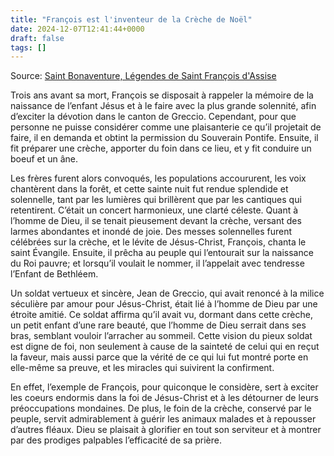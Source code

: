 ```yaml
---
title: "François est l'inventeur de la Crèche de Noël"
date: 2024-12-07T12:41:44+0000
draft: false
tags: []
---
```


Source: [Saint Bonaventure, Légendes de Saint François d'Assise](https://www.google.fr/books/edition/L%C3%A9gende_de_Saint_Fran%C3%A7ois_d_Assise_par/e5rW2w07NP4C?hl=en&gbpv=1&dq=cr%C3%A8che&pg=PA180&printsec=frontcover)

Trois ans avant sa mort, François se disposait à rappeler la mémoire de la naissance de l’enfant Jésus et à le faire avec la plus grande solennité, afin d’exciter la dévotion dans le canton de Greccio. Cependant, pour que personne ne puisse considérer comme une plaisanterie ce qu’il projetait de faire, il en demanda et obtint la permission du Souverain Pontife. Ensuite, il fit préparer une crèche, apporter du foin dans ce lieu, et y fit conduire un boeuf et un âne.

Les frères furent alors convoqués, les populations accoururent, les voix chantèrent dans la forêt, et cette sainte nuit fut rendue splendide et solennelle, tant par les lumières qui brillèrent que par les cantiques qui retentirent. C’était un concert harmonieux, une clarté céleste. Quant à l’homme de Dieu, il se tenait pieusement devant la crèche, versant des larmes abondantes et inondé de joie. Des messes solennelles furent célébrées sur la crèche, et le lévite de Jésus-Christ, François, chanta le saint Évangile. Ensuite, il prêcha au peuple qui l’entourait sur la naissance du Roi pauvre; et lorsqu’il voulait le nommer, il l’appelait avec tendresse l’Enfant de Bethléem.

Un soldat vertueux et sincère, Jean de Greccio, qui avait renoncé à la milice séculière par amour pour Jésus-Christ, était lié à l’homme de Dieu par une étroite amitié. Ce soldat affirma qu’il avait vu, dormant dans cette crèche, un petit enfant d’une rare beauté, que l’homme de Dieu serrait dans ses bras, semblant vouloir l’arracher au sommeil. Cette vision du pieux soldat est digne de foi, non seulement à cause de la sainteté de celui qui en reçut la faveur, mais aussi parce que la vérité de ce qui lui fut montré porte en elle-même sa preuve, et les miracles qui suivirent la confirment.

En effet, l’exemple de François, pour quiconque le considère, sert à exciter les coeurs endormis dans la foi de Jésus-Christ et à les détourner de leurs préoccupations mondaines. De plus, le foin de la crèche, conservé par le peuple, servit admirablement à guérir les animaux malades et à repousser d’autres fléaux. Dieu se plaisait à glorifier en tout son serviteur et à montrer par des prodiges palpables l’efficacité de sa prière.


